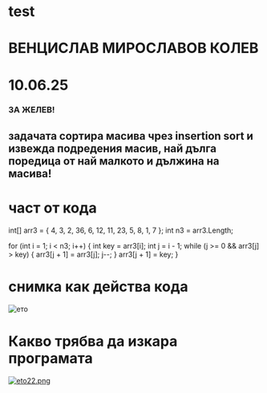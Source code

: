 # test
# ВЕНЦИСЛАВ МИРОСЛАВОВ КОЛЕВ
# 10.06.25

###  ЗА ЖЕЛЕВ!
## задачата сортира масива чрез insertion sort и извежда подредения масив, най дълга поредица от най малкото и дължина на масива!
# част от кода
int[] arr3 = { 4, 3, 2, 36, 6, 12, 11, 23, 5, 8, 1, 7 };
int n3 = arr3.Length;


for (int i = 1; i < n3; i++)
{
    int key = arr3[i];
    int j = i - 1;
    while (j >= 0 && arr3[j] > key)
    {
        arr3[j + 1] = arr3[j];
        j--;
    }
    arr3[j + 1] = key;
} 
# снимка как действа кода
![ето](https://i.ibb.co/q3JdVDjQ/your-image.jpg)
# Какво трябва да изкара програмата
[![eto22.png](https://i.postimg.cc/xC16KNRC/eto22.png)](https://postimg.cc/f317sL1n)




